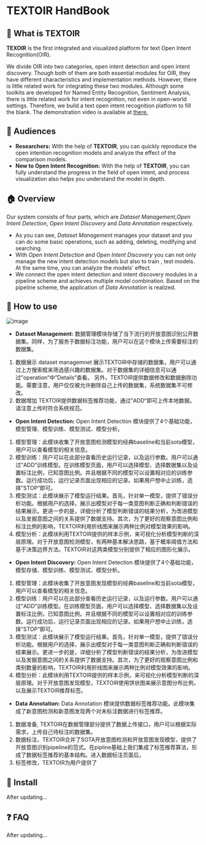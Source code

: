 # TEXTOIR HandBook

## :pushpin: What is TEXTOIR
**TEXOIR** is the first integrated and visualized platform for text Open Intent Recognition(OIR). 

We divide OIR into two categories, open intent detection and open intent discovery. Though both of them are both essential modules for OIR, they have different characteristics and implementation methods. However, there is little related work for integrating these two modules. Although some toolkits are developed for Named Entity Recognition, Sentiment Analysis, there is little related work for intent recognition, not even in open-world settings. Therefore, we build a text open intent recognition platform to fill the blank. The demonstration video is available at [there.](https://github.com/XTenLee/TEXTOIR)

## :couple: Audiences

* **Researchers:** With the help of **TEXTOIR**, you can quickly reproduce the open intention recognition models and analyze the effect of the comparison models.
* **New to Open Intent Recognition:** With the help of **TEXTOIR**, you can fully understand the progress in the field of open intent, and process visualization also helps you understand the model in depth.

## :house:  Overview
Our system consists of four parts, which are *Dataset Management*,*Open Intent Detection*, *Open Intent Discovery* and *Data Annotation* respectively. 
* As you can see, *Dataset Management* manages your dataset and you can do some basic operations, such as adding, deleting, modifying and searching.
* With *Open Intent Detection* and *Open Intent Discovery* you can not only manage the new intent detection models but also to train , test models. At the same time, you can analyze the models' effect. 
* We connect the open intent detection and intent discovery modules in a pipeline scheme and achieves multiple model combination. Based on the pipeline scheme, the application of *Data Annotation* is realized.

## :loudspeaker: How to use
![image](https://github.com/XTenLee/TEXTOIR/blob/main/image/handbook.png)
* **Dataset Management:**
数据管理模块存储了当下流行的开放意图识别公开数据集。同样，为了服务于数据标注功能，用户可以在这个模块上传需要标注的数据集。
1. 数据展示
dataset managemnet 展示TEXTOIR中存储的数据集，用户可以通过上方搜索框来筛选感兴趣的数据集。对于数据集的详细信息可以通过”operation“中”Details“查看。
另外，TEXTOIR提供数据修改和数据删除功能。需要注意，用户仅仅被允许删除自己上传的数据集，系统数据集不可修改。
2. 数据增加
TEXTOIR提供数据标签推荐功能，通过”ADD“即可上传本地数据。请注意上传时符合系统规范。

* **Open Intent Detection:**
Open Intent Detection 模块提供了4个基础功能，模型管理、模型训练、模型测试、模型分析。
1. 模型管理：此模块收集了开放意图检测模型的经典baseline和当前sota模型，用户可以查看模型的相关信息。
2. 模型训练：用户可以在此部分查看历史运行记录，以及运行参数。用户可以通过”ADD“训练模型。在训练模型页面，用户可以选择模型、选择数据集以及设置标注比例，已知意图比例。并且根据不同的模型可以设置相对应的训练参数。运行成功后，运行记录页面出现相应的记录。如果用户想中止训练，选择”STOP“即可。
3. 模型测试：此模块展示了模型运行结果。首先，针对单一模型，提供了错误分析功能。根据用户的选择，展示出模型对于每一类意图判断正确和判断错误的结果展示。更进一步的是，详细分析了模型判断错误的结果分析，为改进模型以及发掘意图之间的关系提供了数据支持。其次，为了更好的观察意图比例和标注比例的影响，TEXTOIR利用折线图来展示两种比例对模型效果的影响。
4. 模型分析：此模块利用TEXTOIR提供的样本示例，来可视化分析模型判断的深层原理。对于开放意图检测模型，有两种基本解决思路，基于概率阈值方法和基于决策边界方法。TEXTOIR对这两类模型分别提供了相应的图形化展示。
* **Open Intent Discovery:**
Open Intent Detection 模块提供了4个基础功能，模型存储、模型训练、模型测试、模型分析。
1. 模型管理：此模块收集了开放意图发现模型的经典baseline和当前sota模型，用户可以查看模型的相关信息。
2. 模型训练：用户可以在此部分查看历史运行记录，以及运行参数。用户可以通过”ADD“训练模型。在训练模型页面，用户可以选择模型、选择数据集以及设置标注比例，已知意图比例。并且根据不同的模型可以设置相对应的训练参数。运行成功后，运行记录页面出现相应的记录。如果用户想中止训练，选择”STOP“即可。
3. 模型测试：此模块展示了模型运行结果。首先，针对单一模型，提供了错误分析功能。根据用户的选择，展示出模型对于每一类意图判断正确和判断错误的结果展示。更进一步的是，详细分析了模型判断错误的结果分析，为改进模型以及发掘意图之间的关系提供了数据支持。其次，为了更好的观察意图比例和类别数量的影响，TEXTOIR利用折线图来展示两种比例对模型效果的影响。
4. 模型分析：此模块利用TEXTOIR提供的样本示例，来可视化分析模型判断的深层原理。对于开放意图发现模型，TEXTOIR使用饼状图来展示意图分布比例，以及展示TEXTOIR推荐标签。
* **Data Annotation:**
Data Annotation 模块提供数据标签推荐功能。此模块集成了新意图检测和新意图发现两个对未标注数据进行标签推荐。
1. 数据准备, TEXTOIR在数据管理部分提供了数据上传接口，用户可以根据实际需求，上传自己待标注的数据集。
2. 数据标注，TEXTOIR合并了SOTA开放意图检测和开放意图发现模型，提供了开放意图识别pipeline的范式。在pipline基础上我们集成了标签推荐算法，形成了数据标签推荐的基本结构。进入数据标注页面后，
3. 标签修改，TEXTOIR为用户提供了 


## :hammer: Install

After updating...

## :question: FAQ

After updating...
  
  
